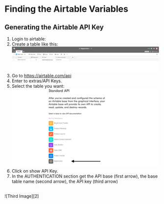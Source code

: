 # Finding the Airtable Variables

## Generating the Airtable API Key
1. Login to airtable:
2. Create a table like this:<br>
![First Image][0]
3. Go to https://airtable.com/api
4. Enter to extras/API Keys.
5. Select the table you want:<br>
![Second Image][1]
6. Click on show API Key.
7. In the AUTHENTICATION section get the API base (first arrow), the base table name (second arrow), the API key (third arrow)
<br>
![Third Image][2]

[0]: images/airtable0.png "Image 1"
[1]: images/airtable1.png "Image 2"
[2]: images/airtable2.png "Image 3"
